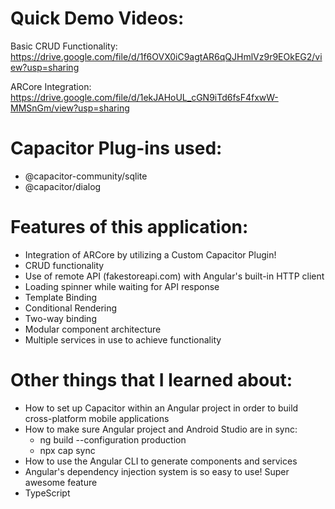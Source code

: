 # Quick Demo Videos:

Basic CRUD Functionality: https://drive.google.com/file/d/1f6OVX0iC9agtAR6qQJHmlVz9r9EOkEG2/view?usp=sharing

ARCore Integration: https://drive.google.com/file/d/1ekJAHoUL_cGN9iTd6fsF4fxwW-MMSnGm/view?usp=sharing

# Capacitor Plug-ins used:
- @capacitor-community/sqlite
- @capacitor/dialog

# Features of this application:
- Integration of ARCore by utilizing a Custom Capacitor Plugin!
- CRUD functionality
- Use of remote API (fakestoreapi.com) with Angular's built-in HTTP client
- Loading spinner while waiting for API response 
- Template Binding
- Conditional Rendering
- Two-way binding
- Modular component architecture
- Multiple services in use to achieve functionality

# Other things that I learned about:
- How to set up Capacitor within an Angular project in order to build cross-platform mobile applications
- How to make sure Angular project and Android Studio are in sync:
  - ng build --configuration production
  - npx cap sync
- How to use the Angular CLI to generate components and services  
- Angular's dependency injection system is so easy to use! Super awesome feature
- TypeScript
